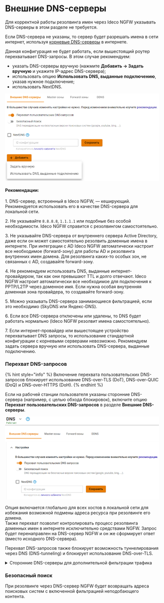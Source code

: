 # Внешние DNS-серверы 

Для корректной работы резолвинга имен через Ideco NGFW указывать DNS-серверы в этом разделе не требуется. 

Если DNS-сервера не указаны, то сервер будет разрешать имена в сети интернет, используя [корневые DNS-серверы](https://ru.wikipedia.org/wiki/%D0%9A%D0%BE%D1%80%D0%BD%D0%B5%D0%B2%D1%8B%D0%B5_%D1%81%D0%B5%D1%80%D0%B2%D0%B5%D1%80%D1%8B_DNS) в интернете. 

Данная конфигурация не будет работать, если вышестоящий роутер перехватывает DNS-запросы. В этом случае рекомендуем:

* указать DNS-серверы вручную (нажмите **Добавить -> Задать вручную** и укажите IP-адрес DNS-сервера);
* использовать опцию **Использовать DNS, выданные подключению**, указав нужное подключение;
* использовать NextDNS.

![](/.gitbook/assets/dns-external.png)

#### Рекомендации:

1\. DNS-сервер, встроенный в Ideco NGFW, — кеширующий. Рекомендуется использовать его в качестве DNS-сервера для локальной сети.

2\. Не указывайте `8.8.8.8`, `1.1.1.1` или подобные без особой необходимости. Ideco NGFW справится с резолвингом самостоятельно.

3\. Не указывайте DNS-сервера от внутреннего сервера Active Directory, даже если он может самостоятельно резолвить доменные имена в интернете. При интеграции с AD Ideco NGFW автоматически настроит все необходимое (forward-зону) для работы AD и резолвинга внутренних имен домена. Для резолвинга каких-то особых зон, не связанных с AD, создавайте forward-зону.

4\. Не рекомендуем использовать DNS, выданные интернет-провайдером, так как они превышают TTL и долго отвечают. Ideco NGFW настроит автоматически все необходимое для подключения к PPTP/L2TP через доменное имя. Если нужна особая внутренняя доменная зона провайдера, то создавайте forward-зону.

5\. Можно указывать DNS-сервера занимающиеся фильтрацией, если это необходимо (SkyDNS или Яндекс-DNS).

6\. Если все DNS-сервера отключены или удалены, то DNS будет работать нормально (Ideco NGFW резолвит имена самостоятельно).

7\. Если интернет-провайдер или вышестоящее устройство перехватывает DNS запросы, то использование стандартной конфигурации с корневыми серверами невозможно. Рекомендуем задать сервера вручную или использовать DNS-сервера, выданные подключению.

### Перехват DNS-запросов

{% hint style="info" %}
Включение перехвата пользовательских DNS-запросов блокирует использование DNS-over-TLS (DoT), DNS-over-QUIC (DoQ) и DNS-over-HTTPS (DoH).
{% endhint %}

Если на рабочей станции пользователя указаны сторонние DNS-сервера (например, с целью обхода блокировок), включите опцию **Перехват пользовательских DNS-запросов** в разделе **Внешние DNS-серверы**.

![](/.gitbook/assets/dns-external1.png)

Опция включается глобально для всех хостов в локальной сети для избежания возможной подмены адреса ресурса при резолвинге его домена. \
Также перехват позволит контролировать процесс резолвинга доменных имен в интернете исключительно средствами NGFW. Запрос будет перенаправлен на DNS-сервер NGFW и он же сформирует ответ (вместо исходного DNS-сервера). 

Перехват DNS-запросов также блокирует возможность туннелирования через DNS (DNS-tunneling) и блокирует использование DNS-over-TLS.

<details>

<summary>Сторонние DNS-серверы для дополнительной фильтрации трафика</summary>

* SkyDNS `193.58.251.251`;
* Yandex DNS `77.88.8.88`, `77.88.8.2`;
* Google DNS `8.8.8.8`, `8.8.4.4`;
* Open DNS `208.67.222.222`, `208.67.220.220`, `208.67.222.220`, `208.67.220.222`;
* Cloudflare DNS `1.1.1.1`, `1.0.0.1`.

</details>

### Безопасный поиск

При резолвинге через DNS-сервер NGFW будет возвращать адреса поисковых систем с включенной фильтрацией неподобающего контента.